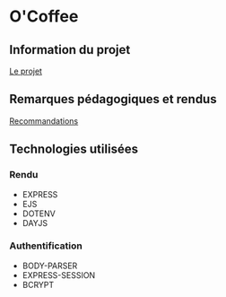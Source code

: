 # O'Coffee

## Information du projet

[Le projet](./docs/demande-client/)

## Remarques pédagogiques et rendus

[Recommandations](./docs/recommandations/)

## Technologies utilisées

### Rendu

- EXPRESS
- EJS
- DOTENV
- DAYJS

### Authentification

- BODY-PARSER
- EXPRESS-SESSION
- BCRYPT
  